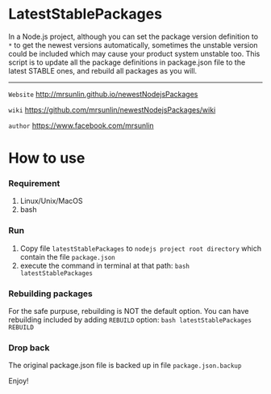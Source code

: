 # LatestStablePackages
In a Node.js project, although you can set the package version definition to `*` to get the newest versions automatically, sometimes the unstable version could be included which may cause your product system unstable too.
This script is to update all the package definitions in package.json file to the latest STABLE ones, and rebuild all packages as you will.

***

`Website`   http://mrsunlin.github.io/newestNodejsPackages

`wiki`      https://github.com/mrsunlin/newestNodejsPackages/wiki

`author`    https://www.facebook.com/mrsunlin

# How to use

### Requirement

1. Linux/Unix/MacOS
2. bash

### Run
1. Copy file `latestStablePackages` to `nodejs project root directory` which contain the file `package.json`
2. execute the command in terminal at that path: `bash latestStablePackages`

### Rebuilding packages
For the safe purpuse, rebuilding is NOT the default option. You can have rebuilding included by adding `REBUILD` option: `bash latestStablePackages REBUILD`

### Drop back
The original package.json file is backed up in file `package.json.backup`

Enjoy!
